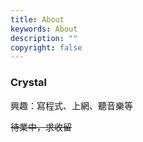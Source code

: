 ```yaml
---
title: About
keywords: About
description: ""
copyright: false
---
```


### Crystal
興趣：寫程式、上網、聽音樂等

~~待業中，求收留~~